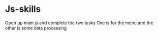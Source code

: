 # Js-skills

Open up main.js and complete the two tasks
One is for the menu and the other is some data processing
